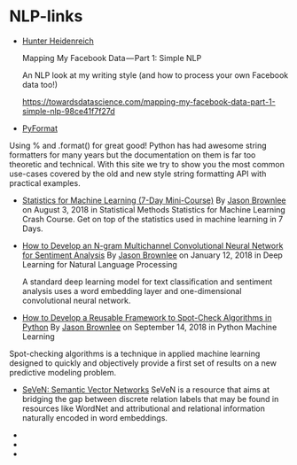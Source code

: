 # NLP-links
* [Hunter Heidenreich](https://towardsdatascience.com/@hunterheidenreich)

  Mapping My Facebook Data — Part 1: Simple NLP

  An NLP look at my writing style (and how to process your own Facebook data too!)

  https://towardsdatascience.com/mapping-my-facebook-data-part-1-simple-nlp-98ce41f7f27d
  

* [PyFormat](https://pyformat.info/#conversion_flags)

 Using % and .format() for great good!
 Python has had awesome string formatters for many years but the documentation on them is far too theoretic and technical. With this site we try to show you the most common use-cases covered by the old and new style string formatting API with practical examples. 
 

* [Statistics for Machine Learning (7-Day Mini-Course)](https://machinelearningmastery.com/statistics-for-machine-learning-mini-course/)
By [Jason Brownlee](https://machinelearningmastery.com/author/jasonb/) on August 3, 2018 in Statistical Methods
Statistics for Machine Learning Crash Course.
Get on top of the statistics used in machine learning in 7 Days.


* [How to Develop an N-gram Multichannel Convolutional Neural Network for Sentiment Analysis](https://machinelearningmastery.com/develop-n-gram-multichannel-convolutional-neural-network-sentiment-analysis/)
  By [Jason Brownlee](https://machinelearningmastery.com/author/jasonb/)  on January 12, 2018 in Deep Learning for Natural Language Processing

  A standard deep learning model for text classification and sentiment analysis uses a word embedding layer and one-dimensional convolutional neural network.
  
* [How to Develop a Reusable Framework to Spot-Check Algorithms in Python](https://machinelearningmastery.com/spot-check-machine-learning-algorithms-in-python/)
By [Jason Brownlee](https://machinelearningmastery.com/author/jasonb/)  on September 14, 2018 in Python Machine Learning

Spot-checking algorithms is a technique in applied machine learning designed to quickly and objectively provide a first set of results on a new predictive modeling problem.


* [SeVeN: Semantic Vector Networks](https://bitbucket.org/luisespinosa/seven)
  SeVeN is a resource that aims at bridging the gap between discrete relation labels that may be found in resources like WordNet and attributional and relational information naturally encoded in word embeddings.
  
  
*

*

*
